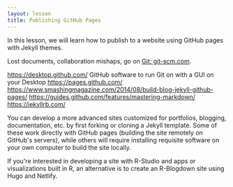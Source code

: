 ```yaml
---
layout: lesson
title: Publishing GitHub Pages
---
```


In this lesson, we will learn how to publish to a website using GitHub pages with Jekyll themes.

Lost documents, collaboration mishaps, go on [Git: git-scm.com](https://git-scm.com/).

https://desktop.github.com/ GitHub software to run Git on with a GUI on your Desktop
https://pages.github.com/
https://www.smashingmagazine.com/2014/08/build-blog-jekyll-github-pages/
https://guides.github.com/features/mastering-markdown/
https://jekyllrb.com/

You can develop a more advanced sites customized for portfolios, blogging, documentation, etc. by first forking or cloning a Jekyll template. Some of these work directly with GitHub pages (building the site remotely on GitHub's servers), while others will require installing requisite software on your own computer to build the site locally.

If you're interested in developing a site with R-Studio and apps or visualizations built in R, an alternative is to create an R-Blogdown site using Hugo and Netlify.
